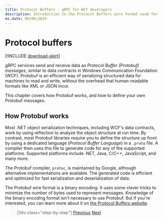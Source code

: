 ```yaml
---
title: Protocol Buffers - gRPC for WCF developers
description: Introduction to the Protocol Buffers wire format used for gRPC networking.
ms.date: 09/09/2019
---
```


# Protocol buffers

[!INCLUDE [download-alert](includes/download-alert.md)]

gRPC services send and receive data as *Protocol Buffer (Protobuf) messages*, similar to data contracts in Windows Communication Foundation (WCF). Protobuf is an efficient way of serializing structured data for machines to read and write, without the overhead that human-readable formats like XML or JSON incur.

This chapter covers how Protobuf works, and how to define your own Protobuf messages.

## How Protobuf works

Most .NET object serialization techniques, including WCF's data contracts, work by using reflection to analyze the object structure at run time. By contrast, most Protobuf libraries require you to define the structure up front by using a dedicated language (*Protocol Buffer Language*) in a `.proto` file. A compiler then uses this file to generate code for any of the supported platforms. Supported platforms include .NET, Java, C/C++, JavaScript, and many more.

The Protobuf compiler, `protoc`, is maintained by Google, although alternative implementations are available. The generated code is efficient and optimized for fast serialization and deserialization of data.

The Protobuf wire format is a binary encoding. It uses some clever tricks to minimize the number of bytes used to represent messages. Knowledge of the binary encoding format isn't necessary to use Protobuf. But if you're interested, you can learn more about it on [the Protocol Buffers website](https://developers.google.com/protocol-buffers/docs/encoding).

>[!div class="step-by-step"]
>[Previous](why-grpc.md)
>[Next](protobuf-messages.md)
